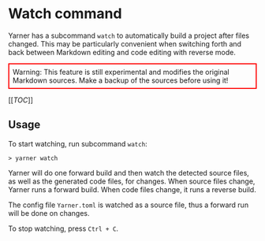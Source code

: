 # Watch command

Yarner has a subcommand `watch` to automatically build a project after files changed. This may be particularly convenient when switching forth and back between Markdown editing and code editing with reverse mode.

<div style="border: 2px solid red; padding: 0.5em;">
Warning: This feature is still experimental and modifies the original Markdown sources. Make a backup of the sources before using it!
</div>

[[_TOC_]]

## Usage

To start watching, run subcommand `watch`:

```plaintext
> yarner watch
```

Yarner will do one forward build and then watch the detected source files, as well as the generated code files, for changes. When source files change, Yarner runs a forward build. When code files change, it runs a reverse build.

The config file `Yarner.toml` is watched as a source file, thus a forward run will be done on changes.

To stop watching, press `Ctrl + C`.
